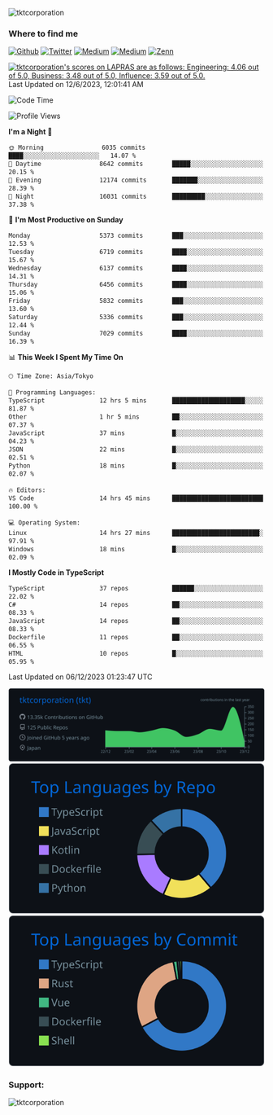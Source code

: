 <p align="left"> <img src="https://komarev.com/ghpvc/?username=tktcorporation&label=Profile%20views&color=0e75b6&style=flat" alt="tktcorporation" /> </p>

<h3>Where to find me</h3>
<p>
<a href="https://github.com/tktcorporation" target="_blank"><img alt="Github" src="https://img.shields.io/badge/GitHub-%2312100E.svg?&style=for-the-badge&logo=Github&logoColor=white" /></a>
<a href="https://twitter.com/tktcorporation" target="_blank"><img alt="Twitter" src="https://img.shields.io/badge/twitter-%231DA1F2.svg?&style=for-the-badge&logo=twitter&logoColor=white" /></a>
<a href="https://www.linkedin.com/in/tktcorporation" target="_blank"><img alt="Medium" src="https://img.shields.io/badge/linkdin-0a66c2.svg?&style=for-the-badge&logo=linkedin&logoColor=white" /></a>
<a href="https://qiita.com/tktcorporation" target="_blank"><img alt="Medium" src="https://img.shields.io/badge/qiita-55C500.svg?&style=for-the-badge&logo=qiita&logoColor=white" /></a>
<a href="https://zenn.dev/tktcorporation" target="_blank"><img alt="Zenn" src="https://img.shields.io/badge/Zenn-3EA8FF.svg?&style=for-the-badge&logo=Zenn&logoColor=white" /></a>
</p>

<!--START_SECTION:lapras-card-->
<p ><a href="https://lapras.com/public/tktcorporation" target="_blank" rel="noopener noreferrer"><img alt="tktcorporation's scores on LAPRAS are as follows: Engineering: 4.06 out of 5.0, Business: 3.48 out of 5.0, Influence: 3.59 out of 5.0." src="https://lapras-card-generator.vercel.app/api/svg?e=4.06&b=3.48&i=3.59&b1=%23232323&b2=%236d6d6d&i1=%23212121&i2=%23818181&l=en" width="300" ></a>  
Last Updated on 12/6/2023, 12:01:41 AM</p>
<!--END_SECTION:lapras-card-->
  
<!--START_SECTION:waka-->
![Code Time](http://img.shields.io/badge/Code%20Time-1%2C313%20hrs%204%20mins-blue)

![Profile Views](http://img.shields.io/badge/Profile%20Views-1-blue)

**I'm a Night 🦉** 

```text
🌞 Morning                6035 commits        ████░░░░░░░░░░░░░░░░░░░░░   14.07 % 
🌆 Daytime                8642 commits        █████░░░░░░░░░░░░░░░░░░░░   20.15 % 
🌃 Evening                12174 commits       ███████░░░░░░░░░░░░░░░░░░   28.39 % 
🌙 Night                  16031 commits       █████████░░░░░░░░░░░░░░░░   37.38 % 
```
📅 **I'm Most Productive on Sunday** 

```text
Monday                   5373 commits        ███░░░░░░░░░░░░░░░░░░░░░░   12.53 % 
Tuesday                  6719 commits        ████░░░░░░░░░░░░░░░░░░░░░   15.67 % 
Wednesday                6137 commits        ████░░░░░░░░░░░░░░░░░░░░░   14.31 % 
Thursday                 6456 commits        ████░░░░░░░░░░░░░░░░░░░░░   15.06 % 
Friday                   5832 commits        ███░░░░░░░░░░░░░░░░░░░░░░   13.60 % 
Saturday                 5336 commits        ███░░░░░░░░░░░░░░░░░░░░░░   12.44 % 
Sunday                   7029 commits        ████░░░░░░░░░░░░░░░░░░░░░   16.39 % 
```


📊 **This Week I Spent My Time On** 

```text
🕑︎ Time Zone: Asia/Tokyo

💬 Programming Languages: 
TypeScript               12 hrs 5 mins       ████████████████████░░░░░   81.87 % 
Other                    1 hr 5 mins         ██░░░░░░░░░░░░░░░░░░░░░░░   07.37 % 
JavaScript               37 mins             █░░░░░░░░░░░░░░░░░░░░░░░░   04.23 % 
JSON                     22 mins             █░░░░░░░░░░░░░░░░░░░░░░░░   02.51 % 
Python                   18 mins             █░░░░░░░░░░░░░░░░░░░░░░░░   02.07 % 

🔥 Editors: 
VS Code                  14 hrs 45 mins      █████████████████████████   100.00 % 

💻 Operating System: 
Linux                    14 hrs 27 mins      ████████████████████████░   97.91 % 
Windows                  18 mins             █░░░░░░░░░░░░░░░░░░░░░░░░   02.09 % 
```

**I Mostly Code in TypeScript** 

```text
TypeScript               37 repos            ██████░░░░░░░░░░░░░░░░░░░   22.02 % 
C#                       14 repos            ██░░░░░░░░░░░░░░░░░░░░░░░   08.33 % 
JavaScript               14 repos            ██░░░░░░░░░░░░░░░░░░░░░░░   08.33 % 
Dockerfile               11 repos            ██░░░░░░░░░░░░░░░░░░░░░░░   06.55 % 
HTML                     10 repos            █░░░░░░░░░░░░░░░░░░░░░░░░   05.95 % 
```




 Last Updated on 06/12/2023 01:23:47 UTC
<!--END_SECTION:waka-->

[![](https://raw.githubusercontent.com/tktcorporation/tktcorporation/master/profile-summary-card-output/github_dark/0-profile-details.svg)](https://github.com/vn7n24fzkq/github-profile-summary-cards)
[![](https://raw.githubusercontent.com/tktcorporation/tktcorporation/master/profile-summary-card-output/github_dark/1-repos-per-language.svg)](https://github.com/vn7n24fzkq/github-profile-summary-cards) [![](https://raw.githubusercontent.com/tktcorporation/tktcorporation/master/profile-summary-card-output/github_dark/2-most-commit-language.svg)](https://github.com/vn7n24fzkq/github-profile-summary-cards)

<h3 align="left">Support:</h3>
<p><a href="https://www.buymeacoffee.com/tktcorporation"> <img align="left" src="https://cdn.buymeacoffee.com/buttons/v2/default-yellow.png" height="50" width="210" alt="tktcorporation" /></a></p><br><br>
